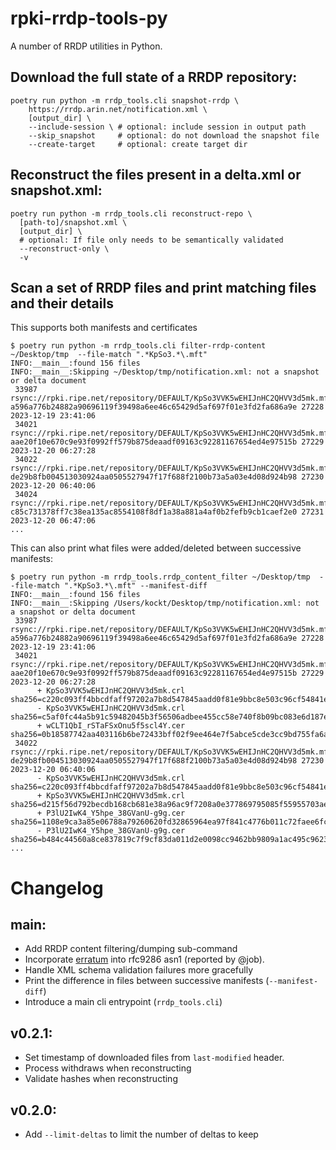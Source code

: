# rpki-rrdp-tools-py

A number of RRDP utilities in Python.

## Download the full state of a RRDP repository:
```
poetry run python -m rrdp_tools.cli snapshot-rrdp \
    https://rrdp.arin.net/notification.xml \
    [output_dir] \
    --include-session \ # optional: include session in output path
    --skip_snapshot     # optional: do not download the snapshot file
    --create-target     # optional: create target dir
```

## Reconstruct the files present in a delta.xml or snapshot.xml:

```
poetry run python -m rrdp_tools.cli reconstruct-repo \
  [path-to]/snapshot.xml \
  [output_dir] \
  # optional: If file only needs to be semantically validated
  --reconstruct-only \
  -v
```

## Scan a set of RRDP files and print matching files and their details

This supports both manifests and certificates
```
$ poetry run python -m rrdp_tools.cli filter-rrdp-content ~/Desktop/tmp  --file-match ".*KpSo3.*\.mft"
INFO:__main__:found 156 files
INFO:__main__:Skipping ~/Desktop/tmp/notification.xml: not a snapshot or delta document
 33987 rsync://rpki.ripe.net/repository/DEFAULT/KpSo3VVK5wEHIJnHC2QHVV3d5mk.mft a596a776b24882a90696119f39498a6ee46c65429d5af697f01e3fd2fa686a9e 27228 2023-12-19 23:41:06
 34021 rsync://rpki.ripe.net/repository/DEFAULT/KpSo3VVK5wEHIJnHC2QHVV3d5mk.mft aae20f10e670c9e93f0992ff579b875deaadf09163c92281167654ed4e97515b 27229 2023-12-20 06:27:28
 34022 rsync://rpki.ripe.net/repository/DEFAULT/KpSo3VVK5wEHIJnHC2QHVV3d5mk.mft de29b8fb004513030924aa0505527947f17f688f2100b73a5a03e4d08d924b98 27230 2023-12-20 06:40:06
 34024 rsync://rpki.ripe.net/repository/DEFAULT/KpSo3VVK5wEHIJnHC2QHVV3d5mk.mft c85c731378ff7c38ea135ac8554108f8df1a38a881a4af0b2fefb9cb1caef2e0 27231 2023-12-20 06:47:06
...
```

This can also print what files were added/deleted between successive manifests:
```
$ poetry run python -m rrdp_tools.rrdp_content_filter ~/Desktop/tmp  --file-match ".*KpSo3.*\.mft" --manifest-diff
INFO:__main__:found 156 files
INFO:__main__:Skipping /Users/kockt/Desktop/tmp/notification.xml: not a snapshot or delta document
 33987 rsync://rpki.ripe.net/repository/DEFAULT/KpSo3VVK5wEHIJnHC2QHVV3d5mk.mft a596a776b24882a90696119f39498a6ee46c65429d5af697f01e3fd2fa686a9e 27228 2023-12-19 23:41:06
 34021 rsync://rpki.ripe.net/repository/DEFAULT/KpSo3VVK5wEHIJnHC2QHVV3d5mk.mft aae20f10e670c9e93f0992ff579b875deaadf09163c92281167654ed4e97515b 27229 2023-12-20 06:27:28
      + KpSo3VVK5wEHIJnHC2QHVV3d5mk.crl sha256=c220c093ff4bbcdfaff97202a7b8d547845aadd0f81e9bbc8e503c96cf54841e
      - KpSo3VVK5wEHIJnHC2QHVV3d5mk.crl sha256=c5af0fc44a5b91c59482045b3f56506adbee455cc58e740f8b09bc083e6d187e
      + wCLT1QbI_rSTaFSxOnu5f5scl4Y.cer sha256=0b18587742aa403116b6be72433bff02f9ee464e7f5abce5cde3cc9bd755fa6a
 34022 rsync://rpki.ripe.net/repository/DEFAULT/KpSo3VVK5wEHIJnHC2QHVV3d5mk.mft de29b8fb004513030924aa0505527947f17f688f2100b73a5a03e4d08d924b98 27230 2023-12-20 06:40:06
      - KpSo3VVK5wEHIJnHC2QHVV3d5mk.crl sha256=c220c093ff4bbcdfaff97202a7b8d547845aadd0f81e9bbc8e503c96cf54841e
      + KpSo3VVK5wEHIJnHC2QHVV3d5mk.crl sha256=d215f56d792becdb168cb681e38a96ac9f7208a0e377869795085f55955703ae
      + P3lU2IwK4_Y5hpe_38GVanU-g9g.cer sha256=1108e9ca3a85e06788a79260620fd32865964ea97f841c4776b011c72faee6fc
      - P3lU2IwK4_Y5hpe_38GVanU-g9g.cer sha256=b484c44560a8ce837819c7f9cf83da011d2e0098cc9462bb9809a1ac495c9623
...
```

# Changelog

## main:

  * Add RRDP content filtering/dumping sub-command
  * Incorporate [erratum](https://www.rfc-editor.org/errata/eid7118) into rfc9286 asn1 (reported by @job).
  * Handle XML schema validation failures more gracefully
  * Print the difference in files between successive manifests (`--manifest-diff`)
  * Introduce a main cli entrypoint (`rrdp_tools.cli`)

## v0.2.1:
  * Set timestamp of downloaded files from `last-modified` header.
  * Process withdraws when reconstructing
  * Validate hashes when reconstructing

## v0.2.0:

  * Add `--limit-deltas` to limit the number of deltas to keep
